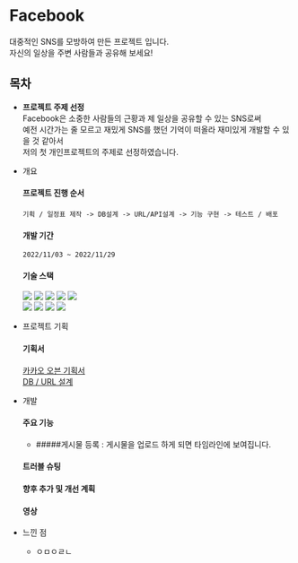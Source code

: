 
# Facebook

대중적인 SNS를 모방하여 만든 프로젝트 입니다.  
자신의 일상을 주변 사람들과 공유해 보세요!

## 목차
- **프로젝트 주제 선정**  
Facebook은 소중한 사람들의 근황과 제 일상을 공유할 수 있는 SNS로써   
예전 시간가는 줄 모르고 재밌게 SNS를 했던 기억이 떠올라 재미있게 개발할 수 있을 것 같아서  
저의 첫 개인프로젝트의 주제로 선정하였습니다.

- 개요
  #### 프로젝트 진행 순서
      
      기획 / 일정표 제작 -> DB설계 -> URL/API설계 -> 기능 구현 -> 테스트 / 배포
   #### 개발 기간
   
      2022/11/03 ~ 2022/11/29
   #### 기술 스택
  
     <img src="https://img.shields.io/badge/java-007396?style=for-the-badge&logo=java&logoColor=white"> 
     <img src="https://img.shields.io/badge/html5-E34F26?style=for-the-badge&logo=html5&logoColor=white"> 
     <img src="https://img.shields.io/badge/css-1572B6?style=for-the-badge&logo=css3&logoColor=white"> 
     <img src="https://img.shields.io/badge/javascript-F7DF1E?style=for-the-badge&logo=javascript&logoColor=black"> 
     <img src="https://img.shields.io/badge/jquery-0769AD?style=for-the-badge&logo=jquery&logoColor=white">
     <br>
     <img src="https://img.shields.io/badge/mysql-4479A1?style=for-the-badge&logo=mysql&logoColor=white"> 
     <img src="https://img.shields.io/badge/spring-6DB33F?style=for-the-badge&logo=spring&logoColor=white"> 
     <img src="https://img.shields.io/badge/github-181717?style=for-the-badge&logo=github&logoColor=white">
     <img src="https://img.shields.io/badge/git-F05032?style=for-the-badge&logo=git&logoColor=white">
     
- 프로젝트 기획
  #### 기획서
  
     [카카오 오븐 기획서](https://ovenapp.io/project/9pgiWGxen9A2hDKGk8WaiIaQbHJt8JwX#IxbOg)
     <br>
     [DB / URL 설계](https://docs.google.com/spreadsheets/d/1tOvoTo4X4-1eNtocFoKUccMBCZS0_nHmrvhQAYCjbOc/edit#gid=0)


- 개발
  #### 주요 기능
  
     - #####게시물 등록 : 게시물을 업로드 하게 되면 타임라인에 보여집니다.
  #### 트러블 슈팅
  #### 향후 추가 및 개선 계획
  #### 영상

- 느낀 점
  -  ㅇㅁㅇㄹㄴ

 
  


